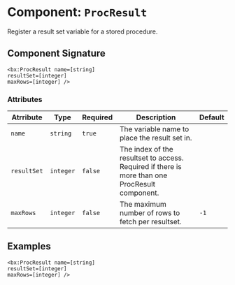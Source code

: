 [comment]: # (Note: This documentation is generated dynamically in the build process.  To modify the contents, change the javadoc on the _invoke method of the Component class)
# Component: `ProcResult`

Register a result set variable for a stored procedure.

## Component Signature

```
<bx:ProcResult name=[string]
resultSet=[integer]
maxRows=[integer] />
```

### Attributes


| Atrribute | Type | Required | Description | Default |
|----------|------|----------|-------------|---------|
| `name` | `string` | `true` | The variable name to place the result set in. |  |
| `resultSet` | `integer` | `false` | The index of the resultset to access. Required if there is more than one ProcResult component. |  |
| `maxRows` | `integer` | `false` | The maximum number of rows to fetch per resultset. | `-1` |

## Examples

```
<bx:ProcResult name=[string]
resultSet=[integer]
maxRows=[integer] />
```
